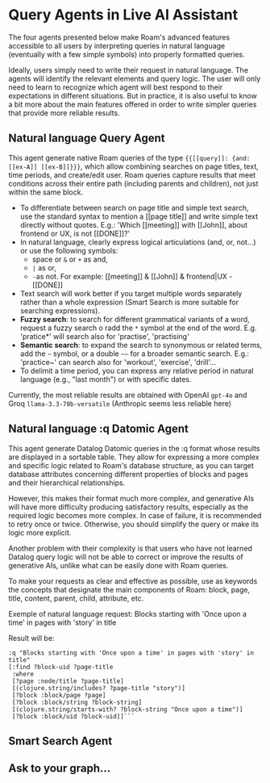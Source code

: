 # Query Agents in Live AI Assistant

The four agents presented below make Roam's advanced features accessible to all users by interpreting queries in natural language (eventually with a few simple symbols) into properly formatted queries.

Ideally, users simply need to write their request in natural language. The agents will identify the relevant elements and query logic. The user will only need to learn to recognize which agent will best respond to their expectations in different situations. But in practice, it is also useful to know a bit more about the main features offered in order to write simpler queries that provide more reliable results.

## Natural language Query Agent

This agent generate native Roam queries of the type `{{[[query]]: {and: [[ex-A]] [[ex-B]]}}}`, which allow combining searches on page titles, text, time periods, and create/edit user. Roam queries capture results that meet conditions across their entire path (including parents and children), not just within the same block.

- To differentiate between search on page title and simple text search, use the standard syntax to mention a [[page title]] and write simple text directly without quotes. E.g.: 'Which [[meeting]] with [[John]], about frontend or UX, is not [[DONE]]?'
- In natural language, clearly express logical articulations (and, or, not...) or use the following symbols:
  - space or `&` or `+` as and,
  - `|` as or,
  - `-`as not.
    For example: [[meeting]] & [[John]] & frontend|UX -[[DONE]]
- Text search will work better if you target multiple words separately rather than a whole expression (Smart Search is more suitable for searching expressions).
- **Fuzzy search**: to search for different grammatical variants of a word, request a fuzzy search o radd the `*` symbol at the end of the word. E.g. 'pratice\*' will search also for 'practise', 'practising'
- **Semantic search**: to expand the search to synonymous or related terms, add the `~` symbol, or a double `~~` for a broader semantic search. E.g.: 'practice~' can search also for 'workout', 'exercise', 'drill'...
- To delimit a time period, you can express any relative period in natural language (e.g., "last month") or with specific dates.

Currently, the most reliable results are obtained with OpenAI `gpt-4o` and Groq `llama-3.3-70b-versatile` (Anthropic seems less reliable here)

## Natural language :q Datomic Agent

This agent generate Datalog Datomic queries in the :q format whose results are displayed in a sortable table. They allow for expressing a more complex and specific logic related to Roam's database structure, as you can target database attributes concerning different properties of blocks and pages and their hierarchical relationships.

However, this makes their format much more complex, and generative AIs will have more difficulty producing satisfactory results, especially as the required logic becomes more complex. In case of failure, it is recommended to retry once or twice. Otherwise, you should simplify the query or make its logic more explicit.

Another problem with their complexity is that users who have not learned Datalog query logic will not be able to correct or improve the results of generative AIs, unlike what can be easily done with Roam queries.

To make your requests as clear and effective as possible, use as keywords the concepts that designate the main components of Roam: block, page, title, content, parent, child, attribute, etc.

Exemple of natural language request: Blocks starting with 'Once upon a time' in pages with 'story' in title

Result will be:

````
:q "Blocks starting with 'Once upon a time' in pages with 'story' in title"
[:find ?block-uid ?page-title
 :where
 [?page :node/title ?page-title]
 [(clojure.string/includes? ?page-title "story")]
 [?block :block/page ?page]
 [?block :block/string ?block-string]
 [(clojure.string/starts-with? ?block-string "Once upon a time")]
 [?block :block/uid ?block-uid]]```

````

## Smart Search Agent

## Ask to your graph...
